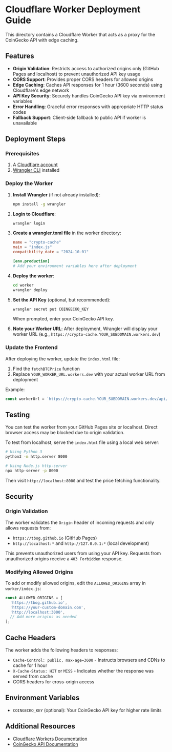 # Cloudflare Worker Deployment Guide

This directory contains a Cloudflare Worker that acts as a proxy for the CoinGecko API with edge caching.

## Features

- **Origin Validation**: Restricts access to authorized origins only (GitHub Pages and localhost) to prevent unauthorized API key usage
- **CORS Support**: Provides proper CORS headers for allowed origins
- **Edge Caching**: Caches API responses for 1 hour (3600 seconds) using Cloudflare's edge network
- **API Key Security**: Securely handles CoinGecko API key via environment variables
- **Error Handling**: Graceful error responses with appropriate HTTP status codes
- **Fallback Support**: Client-side fallback to public API if worker is unavailable

## Deployment Steps

### Prerequisites

1. A [Cloudflare account](https://dash.cloudflare.com/sign-up)
2. [Wrangler CLI](https://developers.cloudflare.com/workers/wrangler/install-and-update/) installed

### Deploy the Worker

1. **Install Wrangler** (if not already installed):
   ```bash
   npm install -g wrangler
   ```

2. **Login to Cloudflare**:
   ```bash
   wrangler login
   ```

3. **Create a wrangler.toml file** in the worker directory:
   ```toml
   name = "crypto-cache"
   main = "index.js"
   compatibility_date = "2024-10-01"
   
   [env.production]
   # Add your environment variables here after deployment
   ```

4. **Deploy the worker**:
   ```bash
   cd worker
   wrangler deploy
   ```

5. **Set the API Key** (optional, but recommended):
   ```bash
   wrangler secret put COINGECKO_KEY
   ```
   When prompted, enter your CoinGecko API key.

6. **Note your Worker URL**: After deployment, Wrangler will display your worker URL (e.g., `https://crypto-cache.YOUR_SUBDOMAIN.workers.dev`)

### Update the Frontend

After deploying the worker, update the `index.html` file:

1. Find the `fetchBTCPrice` function
2. Replace `YOUR_WORKER_URL.workers.dev` with your actual worker URL from deployment

Example:
```javascript
const workerUrl = `https://crypto-cache.YOUR_SUBDOMAIN.workers.dev/api/v3/simple/price?ids=bitcoin&vs_currencies=${currencyLower}`;
```

## Testing

You can test the worker from your GitHub Pages site or localhost. Direct browser access may be blocked due to origin validation.

To test from localhost, serve the `index.html` file using a local web server:
```bash
# Using Python 3
python3 -m http.server 8000

# Using Node.js http-server
npx http-server -p 8000
```

Then visit `http://localhost:8000` and test the price fetching functionality.

## Security

### Origin Validation

The worker validates the `Origin` header of incoming requests and only allows requests from:
- `https://tbog.github.io` (GitHub Pages)
- `http://localhost:*` and `http://127.0.0.1:*` (local development)

This prevents unauthorized users from using your API key. Requests from unauthorized origins receive a `403 Forbidden` response.

### Modifying Allowed Origins

To add or modify allowed origins, edit the `ALLOWED_ORIGINS` array in `worker/index.js`:

```javascript
const ALLOWED_ORIGINS = [
  'https://tbog.github.io',
  'https://your-custom-domain.com',
  'http://localhost:3000',
  // Add more origins as needed
];
```

## Cache Headers

The worker adds the following headers to responses:
- `Cache-Control: public, max-age=3600` - Instructs browsers and CDNs to cache for 1 hour
- `X-Cache-Status: HIT` or `MISS` - Indicates whether the response was served from cache
- CORS headers for cross-origin access

## Environment Variables

- `COINGECKO_KEY` (optional): Your CoinGecko API key for higher rate limits

## Additional Resources

- [Cloudflare Workers Documentation](https://developers.cloudflare.com/workers/)
- [CoinGecko API Documentation](https://www.coingecko.com/en/api/documentation)

